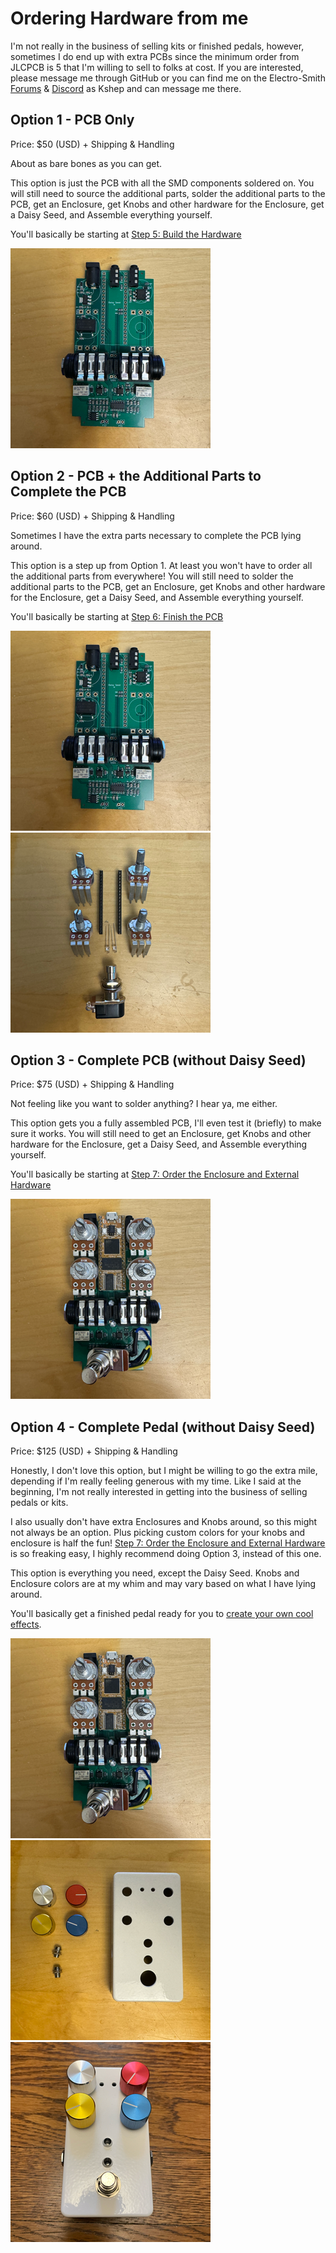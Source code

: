 # Ordering Hardware from me
I'm not really in the business of selling kits or finished pedals, however, sometimes I do end up with extra PCBs since the minimum order from JLCPCB is 5 that I'm willing to sell to folks at cost.  If you are interested, please message me through GitHub or you can find me on the Electro-Smith [Forums](https://forum.electro-smith.com/t/my-daisy-guitar-pedal-designs-on-github/3641) & [Discord](https://discord.gg/ByHBnMtQTR) as Kshep and can message me there.

## Option 1 - PCB Only
Price: $50 (USD) + Shipping & Handling

About as bare bones as you can get. 

This option is just the PCB with all the SMD components soldered on.  You will still need to source the additional parts, solder the additional parts to the PCB, get an Enclosure, get Knobs and other hardware for the Enclosure, get a Daisy Seed, and Assemble everything yourself.

You'll basically be starting at [Step 5: Build the Hardware](README.md#5-order-the-additional-parts-jlcpcb-doesnt-assemble)

![PCBs](images/PCBs.png)

## Option 2 - PCB + the Additional Parts to Complete the PCB
Price: $60 (USD) + Shipping & Handling

Sometimes I have the extra parts necessary to complete the PCB lying around.

This option is a step up from Option 1. At least you won't have to order all the additional parts from everywhere! You will still need to solder the additional parts to the PCB, get an Enclosure, get Knobs and other hardware for the Enclosure, get a Daisy Seed, and Assemble everything yourself.

You'll basically be starting at [Step 6: Finish the PCB](README.md#6-finish-the-pcb-solder-everything)

![PCBs](images/PCBs.png)![PCB Extra Parts](images/PCBExtraParts.png)

## Option 3 - Complete PCB (without Daisy Seed)
Price: $75 (USD) + Shipping & Handling

Not feeling like you want to solder anything? I hear ya, me either.

This option gets you a fully assembled PCB, I'll even test it (briefly) to make sure it works. You will still need to get an Enclosure, get Knobs and other hardware for the Enclosure, get a Daisy Seed, and Assemble everything yourself.

You'll basically be starting at [Step 7: Order the Enclosure and External Hardware](README.md#7-order-the-enclosure-and-external-hardware)

![PCBs](images/CircuitBoard.png)

## Option 4 - Complete Pedal (without Daisy Seed)
Price: $125 (USD) + Shipping & Handling

Honestly, I don't love this option, but I might be willing to go the extra mile, depending if I'm really feeling generous with my time. Like I said at the beginning, I'm not really interested in getting into the business of selling pedals or kits. 

I also usually don't have extra Enclosures and Knobs around, so this might not always be an option. Plus picking custom colors for your knobs and enclosure is half the fun! [Step 7: Order the Enclosure and External Hardware](README.md#7-order-the-enclosure-and-external-hardware) is so freaking easy, I highly recommend doing Option 3, instead of this one.

This option is everything you need, except the Daisy Seed. Knobs and Enclosure colors are at my whim and may vary based on what I have lying around.

You'll basically get a finished pedal ready for you to [create your own cool effects](../../../Software/GuitarPedal/README.md).

![PCBs](images/CircuitBoard.png)![Enclosure and Knobs](images/EnclosureAndKnobs.png)![PCBs](images/FinalProduct.png)
